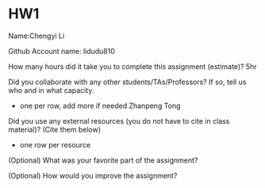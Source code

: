 # HW1
Name:Chengyi Li

Github Account name: lidudu810

How many hours did it take you to complete this assignment (estimate)? 5hr

Did you collaborate with any other students/TAs/Professors? If so, tell us who and in what capacity.  
- one per row, add more if needed
Zhanpeng Tong

Did you use any external resources (you do not have to cite in class material)? (Cite them below)  
- one row per resource


(Optional) What was your favorite part of the assignment? 

(Optional) How would you improve the assignment?
